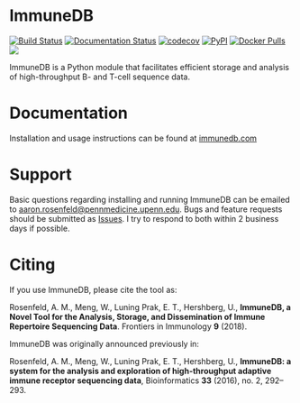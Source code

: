 ImmuneDB
========

[![Build Status](https://img.shields.io/travis/arosenfeld/immunedb/master.svg)](https://travis-ci.org/arosenfeld/immunedb)
[![Documentation Status](https://readthedocs.org/projects/immunedb/badge/?version=latest)](https://immunedb.readthedocs.io/en/latest/?badge=latest)
[![codecov](https://codecov.io/gh/arosenfeld/immunedb/branch/master/graph/badge.svg)](https://codecov.io/gh/arosenfeld/immunedb)
[![PyPI](https://img.shields.io/pypi/v/immunedb.svg)](https://pypi.python.org/pypi/ImmuneDB)
[![Docker Pulls](https://img.shields.io/docker/pulls/arosenfeld/immunedb.svg)](https://hub.docker.com/r/arosenfeld/immunedb)
[![](https://img.shields.io/static/v1?label=AIRR-C%20sw-tools%20v1&message=compliant&color=008AFF&labelColor=000000&style=plastic)](https://docs.airr-community.org/en/stable/swtools/airr_swtools_standard.html)

ImmuneDB is a Python module that facilitates efficient storage and analysis of
high-throughput B- and T-cell sequence data.

# Documentation
Installation and usage instructions can be found at [immunedb.com](http://immunedb.com)

# Support
Basic questions regarding installing and running ImmuneDB can be emailed to
aaron.rosenfeld@pennmedicine.upenn.edu.  Bugs and feature requests should be
submitted as [Issues](https://github.com/arosenfeld/immunedb/issues).  I try to
respond to both within 2 business days if possible.

# Citing
If you use ImmuneDB, please cite the tool as:

Rosenfeld, A. M., Meng, W., Luning Prak, E. T., Hershberg, U., **ImmuneDB, a
Novel Tool for the Analysis, Storage, and Dissemination of Immune Repertoire
Sequencing Data**. Frontiers in Immunology **9** (2018).

ImmuneDB was originally announced previously in:

Rosenfeld, A. M., Meng, W., Luning Prak, E. T., Hershberg, U.,
**ImmuneDB: a system for the analysis and exploration of high-throughput
adaptive immune receptor sequencing data**, Bioinformatics **33** (2016), no. 2,
292–293.
